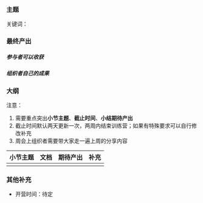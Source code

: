 ### 主题

关键词：

### 最终产出

##### 参与者可以收获

##### 组织者自己的成果

### 大纲

注意：

1. 需要重点突出**小节主题**、**截止时间**、**小结期待产出**
2. 截止时间默认两天更新一次，两周内结束训练营；如果有特殊要求可以自行修改补充
3. 周会上组织者需要带大家走一遍上周的分享内容

| 小节主题 | 文档 | 期待产出 | 补充 |
| -------- | ---- | -------- | ---- |
|          |      |          |      |

### 其他补充

- 开营时间：待定
